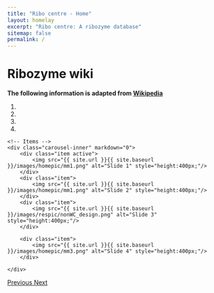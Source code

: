 ```yaml
---
title: "Ribo centre - Home"
layout: homelay
excerpt: "Ribo centre: A ribozyme database"
sitemap: false
permalink: /
---
```



# Ribozyme wiki

**The following information is adapted from [Wikipedia](https://en.wikipedia.org/)**

<script src="https://ajax.googleapis.com/ajax/libs/jquery/2.1.3/jquery.min.js"></script>
<script type="text/javascript" src="{{ site.url }}{{ site.baseurl }}/js/ribozyme.js"></script>

<div id="ribozymewikisection0"></div>

<div markdown="0" id="carousel" class="carousel slide" data-ride="carousel" data-interval="4000" data-pause="hover" >
    <!-- Menu -->
    <ol class="carousel-indicators">
        <li data-target="#carousel" data-slide-to="0" class="active"></li>
        <li data-target="#carousel" data-slide-to="1"></li>
        <li data-target="#carousel" data-slide-to="2"></li>
        <li data-target="#carousel" data-slide-to="3"></li>
    </ol>

    <!-- Items -->
    <div class="carousel-inner" markdown="0">
        <div class="item active">
            <img src="{{ site.url }}{{ site.baseurl }}/images/homepic/mm1.png" alt="Slide 1" style="height:400px;"/>
        </div>
        <div class="item">
            <img src="{{ site.url }}{{ site.baseurl }}/images/homepic/mm1.png" alt="Slide 2" style="height:400px;"/>
        </div>
        <div class="item">
            <img src="{{ site.url }}{{ site.baseurl }}/images/respic/nonWC_design.png" alt="Slide 3" style="height:400px;"/>
        </div>

        <div class="item">
            <img src="{{ site.url }}{{ site.baseurl }}/images/homepic/mm3.png" alt="Slide 4" style="height:400px;"/>
        </div>

    </div>
  <a class="left carousel-control" href="#carousel" role="button" data-slide="prev">
    <span class="glyphicon glyphicon-chevron-left" aria-hidden="true"></span>
    <span class="sr-only">Previous</span>
  </a>
  <a class="right carousel-control" href="#carousel" role="button" data-slide="next">
    <span class="glyphicon glyphicon-chevron-right" aria-hidden="true"></span>
    <span class="sr-only">Next</span>
  </a>
</div>

<div id="ribozymewikisection1"></div>
<div id="ribozymewikisection2"></div>
<div id="ribozymewikisection3"></div>

